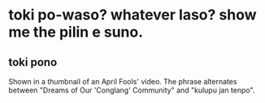 # toki po-waso? whatever laso? show me the pilin e suno.
## toki pono

Shown in a thumbnail of an April Fools' video. The phrase alternates between "Dreams of Our 'Conglang' Community" and "kulupu jan tenpo".
